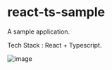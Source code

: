 # react-ts-sample
A sample application.

Tech Stack : React + Typescript.

![image](https://github.com/user-attachments/assets/09831a54-599b-4a60-9794-56969201e989)
